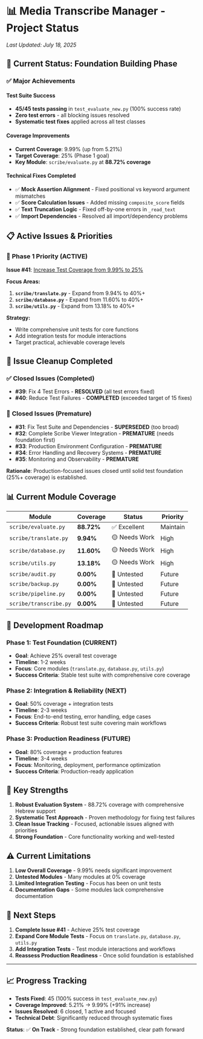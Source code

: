 # 📊 Media Transcribe Manager - Project Status

*Last Updated: July 18, 2025*

## 🎯 Current Status: Foundation Building Phase

### ✅ **Major Achievements**

#### Test Suite Success
- **45/45 tests passing** in `test_evaluate_new.py` (100% success rate)
- **Zero test errors** - all blocking issues resolved
- **Systematic test fixes** applied across all test classes

#### Coverage Improvements  
- **Current Coverage**: 9.99% (up from 5.21%)
- **Target Coverage**: 25% (Phase 1 goal)
- **Key Module**: `scribe/evaluate.py` at **88.72% coverage**

#### Technical Fixes Completed
- ✅ **Mock Assertion Alignment** - Fixed positional vs keyword argument mismatches
- ✅ **Score Calculation Issues** - Added missing `composite_score` fields
- ✅ **Text Truncation Logic** - Fixed off-by-one errors in `_read_text`
- ✅ **Import Dependencies** - Resolved all import/dependency problems

## 📋 **Active Issues & Priorities**

### 🎯 **Phase 1 Priority (ACTIVE)**
**Issue #41**: [Increase Test Coverage from 9.99% to 25%](https://github.com/carmandale/media_transcribe_manager/issues/41)

**Focus Areas:**
1. **`scribe/translate.py`** - Expand from 9.94% to 40%+
2. **`scribe/database.py`** - Expand from 11.60% to 40%+  
3. **`scribe/utils.py`** - Expand from 13.18% to 40%+

**Strategy:**
- Write comprehensive unit tests for core functions
- Add integration tests for module interactions
- Target practical, achievable coverage levels

## 🧹 **Issue Cleanup Completed**

### ✅ **Closed Issues (Completed)**
- **#39**: Fix 4 Test Errors - **RESOLVED** (all test errors fixed)
- **#40**: Reduce Test Failures - **COMPLETED** (exceeded target of 15 fixes)

### 🔄 **Closed Issues (Premature)**
- **#31**: Fix Test Suite and Dependencies - **SUPERSEDED** (too broad)
- **#32**: Complete Scribe Viewer Integration - **PREMATURE** (needs foundation first)
- **#33**: Production Environment Configuration - **PREMATURE** 
- **#34**: Error Handling and Recovery Systems - **PREMATURE**
- **#35**: Monitoring and Observability - **PREMATURE**

**Rationale**: Production-focused issues closed until solid test foundation (25%+ coverage) is established.

## 📊 **Current Module Coverage**

| Module | Coverage | Status | Priority |
|--------|----------|--------|----------|
| `scribe/evaluate.py` | **88.72%** | ✅ Excellent | Maintain |
| `scribe/translate.py` | **9.94%** | 🟡 Needs Work | High |
| `scribe/database.py` | **11.60%** | 🟡 Needs Work | High |
| `scribe/utils.py` | **13.18%** | 🟡 Needs Work | High |
| `scribe/audit.py` | **0.00%** | 🔴 Untested | Future |
| `scribe/backup.py` | **0.00%** | 🔴 Untested | Future |
| `scribe/pipeline.py` | **0.00%** | 🔴 Untested | Future |
| `scribe/transcribe.py` | **0.00%** | 🔴 Untested | Future |

## 🚀 **Development Roadmap**

### **Phase 1: Test Foundation** (CURRENT)
- **Goal**: Achieve 25% overall test coverage
- **Timeline**: 1-2 weeks
- **Focus**: Core modules (`translate.py`, `database.py`, `utils.py`)
- **Success Criteria**: Stable test suite with comprehensive core coverage

### **Phase 2: Integration & Reliability** (NEXT)
- **Goal**: 50% coverage + integration tests
- **Timeline**: 2-3 weeks  
- **Focus**: End-to-end testing, error handling, edge cases
- **Success Criteria**: Robust test suite covering main workflows

### **Phase 3: Production Readiness** (FUTURE)
- **Goal**: 80% coverage + production features
- **Timeline**: 3-4 weeks
- **Focus**: Monitoring, deployment, performance optimization
- **Success Criteria**: Production-ready application

## 🎉 **Key Strengths**

1. **Robust Evaluation System** - 88.72% coverage with comprehensive Hebrew support
2. **Systematic Test Approach** - Proven methodology for fixing test failures
3. **Clean Issue Tracking** - Focused, actionable issues aligned with priorities
4. **Strong Foundation** - Core functionality working and well-tested

## ⚠️ **Current Limitations**

1. **Low Overall Coverage** - 9.99% needs significant improvement
2. **Untested Modules** - Many modules at 0% coverage
3. **Limited Integration Testing** - Focus has been on unit tests
4. **Documentation Gaps** - Some modules lack comprehensive documentation

## 🎯 **Next Steps**

1. **Complete Issue #41** - Achieve 25% test coverage
2. **Expand Core Module Tests** - Focus on `translate.py`, `database.py`, `utils.py`
3. **Add Integration Tests** - Test module interactions and workflows
4. **Reassess Production Readiness** - Once solid foundation is established

---

## 📈 **Progress Tracking**

- **Tests Fixed**: 45 (100% success in `test_evaluate_new.py`)
- **Coverage Improved**: 5.21% → 9.99% (+91% increase)
- **Issues Resolved**: 6 closed, 1 active and focused
- **Technical Debt**: Significantly reduced through systematic fixes

**Status**: ✅ **On Track** - Strong foundation established, clear path forward

